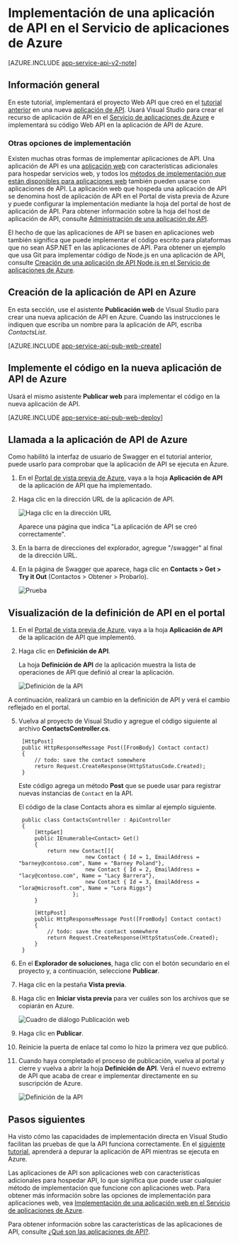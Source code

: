 <properties 
	pageTitle="Implementación de una aplicación de API en el Servicio de aplicaciones de Azure" 
	description="Aprenda a implementar un proyecto de aplicación de API en su suscripción de Azure." 
	services="app-service\api" 
	documentationCenter=".net" 
	authors="bradygaster" 
	manager="wpickett" 
	editor="jimbe"/>

<tags 
	ms.service="app-service-api" 
	ms.workload="web" 
	ms.tgt_pltfrm="dotnet" 
	ms.devlang="na" 
	ms.topic="article" 
	ms.date="10/08/2015" 
	ms.author="tdykstra"/>

# Implementación de una aplicación de API en el Servicio de aplicaciones de Azure 

[AZURE.INCLUDE [app-service-api-v2-note](../../includes/app-service-api-v2-note.md)]

## Información general

En este tutorial, implementará el proyecto Web API que creó en el [tutorial anterior](app-service-dotnet-create-api-app.md) en una nueva [aplicación de API](app-service-api-apps-why-best-platform.md). Usará Visual Studio para crear el recurso de aplicación de API en el [Servicio de aplicaciones de Azure](../app-service/app-service-value-prop-what-is.md) e implementará su código Web API en la aplicación de API de Azure.

### Otras opciones de implementación

Existen muchas otras formas de implementar aplicaciones de API. Una aplicación de API es una [aplicación web](../app-service-web/app-service-web-overview.md) con características adicionales para hospedar servicios web, y todos los [métodos de implementación que están disponibles para aplicaciones web](../app-service-web/web-sites-deploy.md) también pueden usarse con aplicaciones de API. La aplicación web que hospeda una aplicación de API se denomina host de aplicación de API en el Portal de vista previa de Azure y puede configurar la implementación mediante la hoja del portal de host de aplicación de API. Para obtener información sobre la hoja del host de aplicación de API, consulte [Administración de una aplicación de API](app-service-api-manage-in-portal.md).

El hecho de que las aplicaciones de API se basen en aplicaciones web también significa que puede implementar el código escrito para plataformas que no sean ASP.NET en las aplicaciones de API. Para obtener un ejemplo que usa Git para implementar código de Node.js en una aplicación de API, consulte [Creación de una aplicación de API Node.js en el Servicio de aplicaciones de Azure](app-service-api-nodejs-api-app.md).
 
## <a id="provision"></a>Creación de la aplicación de API en Azure 

En esta sección, use el asistente **Publicación web** de Visual Studio para crear una nueva aplicación de API en Azure. Cuando las instrucciones le indiquen que escriba un nombre para la aplicación de API, escriba *ContactsList*.

[AZURE.INCLUDE [app-service-api-pub-web-create](../../includes/app-service-api-pub-web-create.md)]

## <a id="deploy"></a>Implemente el código en la nueva aplicación de API de Azure

Usará el mismo asistente **Publicar web** para implementar el código en la nueva aplicación de API.

[AZURE.INCLUDE [app-service-api-pub-web-deploy](../../includes/app-service-api-pub-web-deploy.md)]

## Llamada a la aplicación de API de Azure 

Como habilitó la interfaz de usuario de Swagger en el tutorial anterior, puede usarlo para comprobar que la aplicación de API se ejecuta en Azure.

1. En el [Portal de vista previa de Azure](https://portal.azure.com), vaya a la hoja **Aplicación de API** de la aplicación de API que ha implementado.

2. Haga clic en la dirección URL de la aplicación de API.

	![Haga clic en la dirección URL](./media/app-service-dotnet-deploy-api-app/clickurl.png)

	Aparece una página que indica "La aplicación de API se creó correctamente".

3. En la barra de direcciones del explorador, agregue "/swagger" al final de la dirección URL.

4. En la página de Swagger que aparece, haga clic en **Contacts > Get > Try it Out** (Contactos > Obtener > Probarlo).

	![Prueba](./media/app-service-dotnet-deploy-api-app/swaggerui.png)

## Visualización de la definición de API en el portal

1. En el [Portal de vista previa de Azure](https://portal.azure.com), vaya a la hoja **Aplicación de API** de la aplicación de API que implementó.

4. Haga clic en **Definición de API**.
 
	La hoja **Definición de API** de la aplicación muestra la lista de operaciones de API que definió al crear la aplicación.

	![Definición de la API](./media/app-service-dotnet-deploy-api-app/29-api-definition-v3.png)

A continuación, realizará un cambio en la definición de API y verá el cambio reflejado en el portal.

5. Vuelva al proyecto de Visual Studio y agregue el código siguiente al archivo **ContactsController.cs**.   

		[HttpPost]
		public HttpResponseMessage Post([FromBody] Contact contact)
		{
			// todo: save the contact somewhere
			return Request.CreateResponse(HttpStatusCode.Created);
		}

	Este código agrega un método **Post** que se puede usar para registrar nuevas instancias de `Contact` en la API.

	El código de la clase Contacts ahora es similar al ejemplo siguiente.

		public class ContactsController : ApiController
		{
		    [HttpGet]
		    public IEnumerable<Contact> Get()
		    {
		        return new Contact[]{
		                    new Contact { Id = 1, EmailAddress = "barney@contoso.com", Name = "Barney Poland"},
		                    new Contact { Id = 2, EmailAddress = "lacy@contoso.com", Name = "Lacy Barrera"},
		                    new Contact { Id = 3, EmailAddress = "lora@microsoft.com", Name = "Lora Riggs"}
		                };
		    }
		
		    [HttpPost]
		    public HttpResponseMessage Post([FromBody] Contact contact)
		    {
		        // todo: save the contact somewhere
		        return Request.CreateResponse(HttpStatusCode.Created);
		    }
		}

7. En el **Explorador de soluciones**, haga clic con el botón secundario en el proyecto y, a continuación, seleccione **Publicar**.

9. Haga clic en la pestaña **Vista previa**.

10. Haga clic en **Iniciar vista previa** para ver cuáles son los archivos que se copiarán en Azure.

	![Cuadro de diálogo Publicación web](./media/app-service-dotnet-deploy-api-app/39-re-publish-preview-step-v2.png)

11. Haga clic en **Publicar**.

6. Reinicie la puerta de enlace tal como lo hizo la primera vez que publicó.

12. Cuando haya completado el proceso de publicación, vuelva al portal y cierre y vuelva a abrir la hoja **Definición de API**. Verá el nuevo extremo de API que acaba de crear e implementar directamente en su suscripción de Azure.

	![Definición de la API](./media/app-service-dotnet-deploy-api-app/38-portal-with-post-method-v4.png)

## Pasos siguientes

Ha visto cómo las capacidades de implementación directa en Visual Studio facilitan las pruebas de que la API funciona correctamente. En el [siguiente tutorial](../app-service-dotnet-remotely-debug-api-app.md), aprenderá a depurar la aplicación de API mientras se ejecuta en Azure.

Las aplicaciones de API son aplicaciones web con características adicionales para hospedar API, lo que significa que puede usar cualquier método de implementación que funcione con aplicaciones web. Para obtener más información sobre las opciones de implementación para aplicaciones web, vea [Implementación de una aplicación web en el Servicio de aplicaciones de Azure](../app-service-web/web-sites-deploy.md).

Para obtener información sobre las características de las aplicaciones de API, consulte [¿Qué son las aplicaciones de API?](app-service-api-apps-why-best-platform.md).

<!---HONumber=AcomDC_1203_2015-->